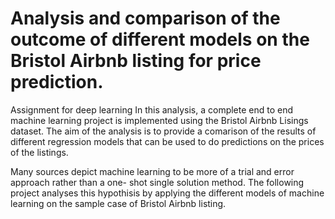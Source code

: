 # Analysis and comparison of the outcome of different models on the Bristol Airbnb listing for price prediction.
Assignment for deep learning
In this analysis, a complete end to end machine learning project is implemented using the Bristol Airbnb Lisings dataset. The aim of the analysis is to provide a comarison of the results of different regression models that can be used to do predictions on the prices of the listings.

Many sources depict machine learning to be more of a trial and error approach rather than a one- shot single solution method. The following project analyses this hypothisis by applying the different models of machine learning on the sample case of Bristol Airbnb listing.
